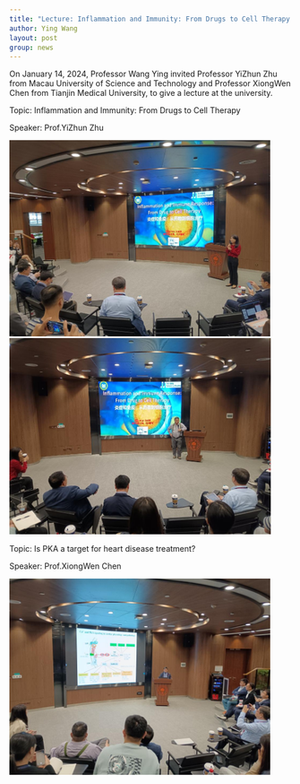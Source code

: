 ```yaml
---
title: "Lecture: Inflammation and Immunity: From Drugs to Cell Therapy And Is PKA a target for heart disease treatment?"
author: Ying Wang
layout: post
group: news
---
```


On January 14, 2024, Professor Wang Ying invited Professor YiZhun Zhu from Macau University of Science and Technology and Professor XiongWen Chen from Tianjin Medical University, to give a lecture at the university.

Topic: Inflammation and Immunity: From Drugs to Cell Therapy

Speaker: Prof.YiZhun Zhu

<img src="/docs/images/Lecture03.jpg" alt="image01" style="max-width: 500px; max-height: 350px;">

<img src="/docs/images/Lecture04.jpg" alt="image01" style="max-width: 500px; max-height: 350px;">

Topic: Is PKA a target for heart disease treatment?

Speaker: Prof.XiongWen Chen

<img src="/docs/images/Lecture05.jpg" alt="image01" style="max-width: 500px; max-height: 350px;">


